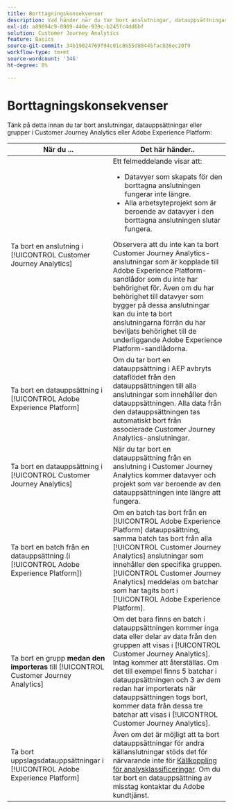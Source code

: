 ```yaml
---
title: Borttagningskonsekvenser
description: Vad händer när du tar bort anslutningar, datauppsättningar eller grupper i Customer Journey Analytics eller Adobe Experience Platform.
exl-id: a89694c9-0909-440e-939c-b245fc4dd6bf
solution: Customer Journey Analytics
feature: Basics
source-git-commit: 34b19024769f94c01c8655d80445fac836ec20f9
workflow-type: tm+mt
source-wordcount: '346'
ht-degree: 0%

---
```


# Borttagningskonsekvenser

Tänk på detta innan du tar bort anslutningar, datauppsättningar eller grupper i Customer Journey Analytics eller Adobe Experience Platform:

| När du ... | Det här händer.. |
| --- | --- |
| Ta bort en anslutning i [!UICONTROL Customer Journey Analytics] | Ett felmeddelande visar att:<ul><li>Datavyer som skapats för den borttagna anslutningen fungerar inte längre.</li><li> Alla arbetsyteprojekt som är beroende av datavyer i den borttagna anslutningen slutar fungera.</li></ul>Observera att du inte kan ta bort Customer Journey Analytics-anslutningar som är kopplade till Adobe Experience Platform-sandlådor som du inte har behörighet för. Även om du har behörighet till datavyer som bygger på dessa anslutningar kan du inte ta bort anslutningarna förrän du har beviljats behörighet till de underliggande Adobe Experience Platform-sandlådorna. |
| Ta bort en datauppsättning i [!UICONTROL Adobe Experience Platform] | Om du tar bort en datauppsättning i AEP avbryts dataflödet från den datauppsättningen till alla anslutningar som innehåller den datauppsättningen. Alla data från den datauppsättningen tas automatiskt bort från associerade Customer Journey Analytics-anslutningar. |
| Ta bort en datauppsättning i [!UICONTROL Customer Journey Analytics] | När du tar bort en datauppsättning från en anslutning i Customer Journey Analytics kommer datavyer och projekt som var beroende av den datauppsättningen inte längre att fungera. |
| Ta bort en batch från en datauppsättning (i [!UICONTROL Adobe Experience Platform]) | Om en batch tas bort från en [!UICONTROL Adobe Experience Platform] datauppsättning, samma batch tas bort från alla [!UICONTROL Customer Journey Analytics] anslutningar som innehåller den specifika gruppen. [!UICONTROL Customer Journey Analytics] meddelas om batchar som har tagits bort i [!UICONTROL Adobe Experience Platform]. |
| Ta bort en grupp **medan den importeras** till [!UICONTROL Customer Journey Analytics] | Om det bara finns en batch i datauppsättningen kommer inga data eller delar av data från den gruppen att visas i [!UICONTROL Customer Journey Analytics]. Intag kommer att återställas. Om det till exempel finns 5 batchar i datauppsättningen och 3 av dem redan har importerats när datauppsättningen togs bort, kommer data från dessa tre batchar att visas i [!UICONTROL Customer Journey Analytics]. |
| Ta bort uppslagsdatauppsättningar i [!UICONTROL Adobe Experience Platform] | Även om det är möjligt att ta bort datauppsättningar för andra källanslutningar stöds det för närvarande inte för [Källkoppling för analysklassificeringar](https://experienceleague.adobe.com/docs/experience-platform/sources/ui-tutorials/create/adobe-applications/classifications.html). Om du tar bort en datauppsättning av misstag kontaktar du Adobe kundtjänst. |
